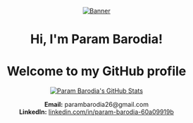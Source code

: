 <p align="center">
  <a href="https://www.edisonlee55.com"><img src="kita-ikuyo-rap.webp" alt="Banner"></a>
</p>

<h1 align="center">Hi, I'm Param Barodia!</h1>
<h1 align="center">Welcome to my GitHub profile</h1>

<p align="center">
  <a href="https://github.com/param-barodia"><img src="https://github-readme-stats.vercel.app/api?username=param-barodia&hide_border=true&show_icons=true" alt="Param Barodia's GitHub Stats"></a>
</p>

<p align="center">
  <strong>Email:</strong> parambarodia26@gmail.com <br>
  <strong>LinkedIn:</strong> <a href="https://www.linkedin.com/in/param-barodia-60a09919b">linkedin.com/in/param-barodia-60a09919b</a>
</p>
